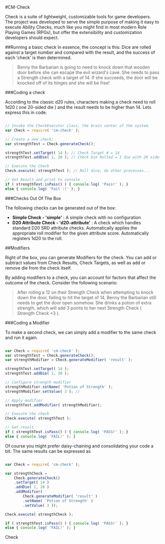 #CM-Check 

Check is a suite of lightweight, customizable tools for game developers.  The project was developed to serve the simple purpose of making it easy to execute Ability Checks, much like you might find in most modern Role Playing Games (RPGs), but offer the extensibility and customization developers should expect.  

##Running a basic check
In essence, the concept is this: Dice are rolled against a target number and compared with the result, and the success of each 'check' is then determined.

>Benny the Barbarian is going to need to knock down that wooden door before she can escape the evil wizard's cave.  She needs to pass a Strength check with a target of 14.  If she succeeds, the door will be knocked off of its hinges and she will be free!  

###Coding a check

According to the classic d20 rules, characters making a check need to roll 1d20 ( one 20-sided die ) and the result needs to be higher than 14. Lets express this in code.

```javascript

// Invoke the CheckExecutor class, the brain center of the system.
var Check = require( 'cm-check' );

// Create a new check;
var strengthTest = Check.generateCheck();

strengthTest.setTarget( 14 ); // Check Target # = 14
strengthTest.addDie( 1, 20 ); // Check Die Rolled = 1 die with 20 sides 

// Execute the Check
Check.execute( strengthTest ); // Roll dice, do other processes...

// Get Result and print to console
if ( strengthTest.isPass() ) { console.log( 'Pass!' ); }
else { console.log( 'Fail :(' ); }

```

###Checks Out Of The Box

The following checks can be generated out of the box:

* **Simple Check - 'simple'** : A simple check with no configuration
* **D20 Attribute Check - 'd20-attribute'** :  A check which handles standard D20 SRD attribute checks.  Automatically applies the appropriate roll modifier for the given attribute score.  Automatically registers 1d20 to the roll.

##Modifiers

Right of the box, you can generate Modifiers for the check.  You can add or subtract values from Check Results, Check Targets, as well as add or remove die from the check itself.

By adding modifiers to a check, you can account for factors that affect the outcome of the check.  Consider the following scenario:

>After rolling a 12 on their Strength Check when attempting to knock down the door, failing to hit the target of 14, Benny the Barbarian still needs to get the door open somehow.  She drinks a potion of extra strength, which will add 3 points to her next Strength Check ( Strength Check +3 ).

###Coding a Modifier

To make a second check, we can simply add a modifier to the same check and run it again.

```javascript

var Check = require( 'cm-check' );
var strengthTest = Check.generateCheck();
var strengthModifier = Check.generateModifier( 'result' );

strengthTest.setTarget( 14 );
strengthTest.addDie( 1, 20 );

// Configure strength modifier
strengthModifier.setName( 'Potion of Strength' );
strengthModifier.setValue( 3 ); // 

// Apply modifier
strengthTest.addModifier( strengthModifier);

// Execute the check
Check.execute( strengthTest );

// Get result
if ( strengthTest.isPass() ) { console.log( 'PASS!' ); }
else { console.log( 'FAIL!' ); }
```

Of course you might prefer daisy-chaining and consolidating your code a bit.  The same results can be expressed as

```javascript

var Check = require( 'cm-check' );

var strengthCheck = 
	Check.generateCheck()
    .setTarget( 14 )
    .addDie( 1, 20 )
    .addModifier( 
        Check.generateModifier( 'result' )
        .setName( 'Potion of Strength' )
        .setValue( 3 ));

Check.execute( strengthCheck );

if ( strengthTest.isPass() ) { console.log( 'PASS!' ); }
else { console.log( 'FAIL!' ); }
```















Check 
